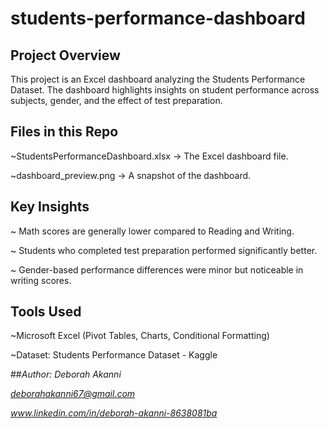 # students-performance-dashboard
 
## Project Overview
This project is an Excel dashboard analyzing the Students Performance Dataset.
The dashboard highlights insights on student performance across subjects, gender, and the effect of test preparation.

## Files in this Repo

~StudentsPerformanceDashboard.xlsx → The Excel dashboard file.

~dashboard_preview.png → A snapshot of the dashboard.

## Key Insights

~ Math scores are generally lower compared to Reading and Writing.

~ Students who completed test preparation performed significantly better.

~ Gender-based performance differences were minor but noticeable in writing scores.

## Tools Used

~Microsoft Excel (Pivot Tables, Charts, Conditional Formatting)

~Dataset: Students Performance Dataset - Kaggle

##*Author: Deborah Akanni*

*deborahakanni67@gmail.com*

*www.linkedin.com/in/deborah-akanni-8638081ba*
